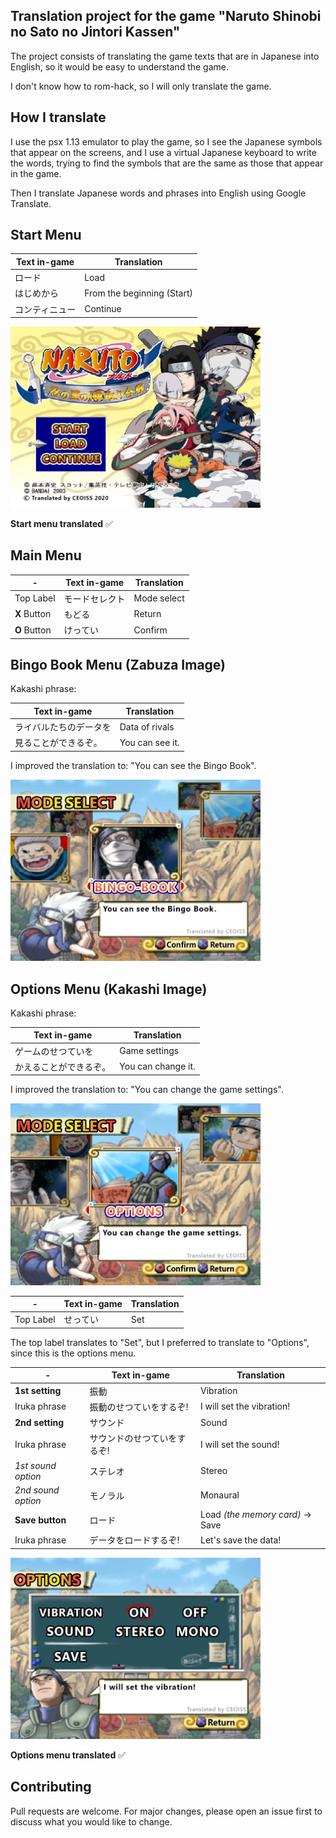 ## Translation project for the game "Naruto Shinobi no Sato no Jintori Kassen"

The project consists of translating the game texts that are in Japanese into English, so it would be easy to understand the game.

I don't know how to rom-hack, so I will only translate the game.

## How I translate

I use the psx 1.13 emulator to play the game, so I see the Japanese symbols that appear on the screens, and I use a virtual Japanese keyboard to write the words, trying to find the symbols that are the same as those that appear in the game.

Then I translate Japanese words and phrases into English using Google Translate.

## Start Menu

Text in-game  | Translation
--- | ---
ロード | Load
はじめから | From the beginning (Start)
コンティニュー | Continue

<img src="/images/Menu-Start.jpg" width="400">

**Start menu translated** ✅

## Main Menu

| - | Text in-game  | Translation
--- | --- | ---
Top Label | モードセレクト | Mode select
**X** Button | もどる | Return
**O** Button | けってい | Confirm

## Bingo Book Menu (Zabuza Image)

Kakashi phrase:

| Text in-game  | Translation |
| --- | --- |
| ライバルたちのデータを | Data of rivals |
| 見ることができるぞ。 | You can see it. |

I improved the translation to: "You can see the Bingo Book".

<img src="/images/Main_Menu-Bingo_Book.jpg" width="400">

## Options Menu (Kakashi Image)

Kakashi phrase:

| Text in-game  | Translation |
| --- | --- |
| ゲームのせつていを | Game settings |
| かえることができるぞ。 | You can change it. |

I improved the translation to: "You can change the game settings".

<img src="/images/Main_Menu-Options.jpg" width="400">

| - | Text in-game  | Translation |
| --- | --- | --- |
| Top Label | せってい | Set |

The top label translates to "Set", but I preferred to translate to "Options", since this is the options menu.

| - | Text in-game  | Translation
--- | --- | ---
**1st setting** | 振動 | Vibration
Iruka phrase | 振動のせつていをするぞ! | I will set the vibration!
**2nd setting** | サウンド | Sound
Iruka phrase | サウンドのせつていをするぞ! | I will set the sound!
*1st sound option* | ステレオ | Stereo
*2nd sound option* | モノラル | Monaural
**Save button** | ロード | Load *(the memory card)* → Save
Iruka phrase | データをロードするぞ! | Let's save the data!

<img src="/images/Menu-Options.jpg" width="400">

**Options menu translated** ✅

## Contributing

Pull requests are welcome. For major changes, please open an issue first to discuss what you would like to change.
